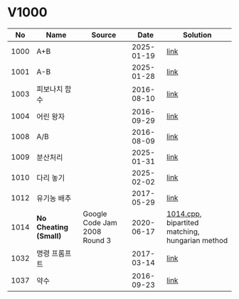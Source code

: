 # V1000

| No| Name| Source| Date| Solution|
|--|--|--|--|--|
|1000| A+B| | 2025-01-19 | [link](./1000/README.md)|
|1001| A-B| | 2025-01-28 | [link](./1001/README.md)|
|1003| 피보나치 함수| | 2016-08-10 | [link](./1003/README.md)|
|1004| 어린 왕자| | 2016-09-29 | [link](./1004/1004.c)|
|1008| A/B| | 2016-08-09 | [link](./1008/README.md)|
|1009| 분산처리| | 2025-01-31 | [link](./1009/README.md)|
|1010| 다리 놓기| | 2025-02-02 | [link](./1010/README.md)|
|1012| 유기농 배추| | 2017-05-29| [link](./1012/README.md)|
|1014| **No Cheating (Small)**| Google Code Jam 2008 Round 3| 2020-06-17| [1014.cpp](./1014/1014.cpp), bipartited matching, hungarian method|
|1032| 명령 프롬프트| | 2017-03-14| [link](./1032/1032.c)|
|1037| 약수| | 2016-09-23| [link](./1037/1037.c)|


